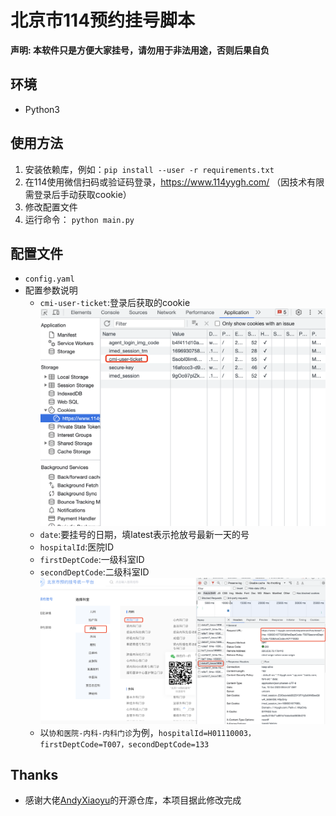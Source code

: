 # 北京市114预约挂号脚本

**声明: 本软件只是方便大家挂号，请勿用于非法用途，否则后果自负**

## 环境
- Python3

## 使用方法

1. 安装依赖库，例如：``` pip install --user -r requirements.txt ```
2. 在114使用微信扫码或验证码登录，https://www.114yygh.com/ （因技术有限需登录后手动获取cookie）
3. 修改配置文件
4. 运行命令：
     ```python main.py```

## 配置文件

-  `config.yaml`
-  配置参数说明
   - `cmi-user-ticket`:登录后获取的cookie
   ![cookie](./images/image1.png)
   - `date`:要挂号的日期，填latest表示抢放号最新一天的号
   - `hospitalId`:医院ID
   - `firstDeptCode`:一级科室ID
   - `secondDeptCode`:二级科室ID
   ![hospitalId](./images/image2.png)
   - 以`协和医院-内科-内科门诊`为例，`hospitalId=H01110003，firstDeptCode=T007，secondDeptCode=133`

## Thanks
- 感谢大佬[AndyXiaoyu](https://github.com/AndyXiaoyu/beijingguahao)的开源仓库，本项目据此修改完成
